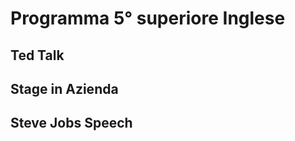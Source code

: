 # Programma 5° superiore Inglese

## Ted Talk

## Stage in Azienda

## Steve Jobs Speech

## 
<!--stackedit_data:
eyJoaXN0b3J5IjpbMTkyMDY0NjI2MCwtMjA4ODc0NjYxMl19
-->